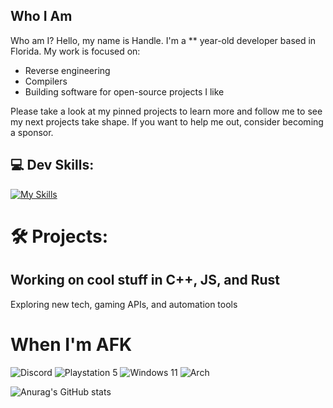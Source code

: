 ##  Who I Am

Who am I?
Hello, my name is Handle. I'm a ** year-old developer based in Florida. My work is focused on:

* Reverse engineering
* Compilers
* Building software for open-source projects I like



Please take a look at my pinned projects to learn more and follow me to see my next projects take shape. If you want to help me out, consider becoming a sponsor.


## 💻 Dev Skills:

[![My Skills](https://skillicons.dev/icons?i=py,cpp,c,dotnet,asm)](https://skillicons.dev)


# 🛠 Projects:
## Working on cool stuff in C++, JS, and Rust
 Exploring new tech, gaming APIs, and automation tools


# When I'm AFK
![Discord](https://img.shields.io/badge/Discord-%235865F2.svg?style=for-the-badge&logo=discord&logoColor=white) ![Playstation 5](https://img.shields.io/badge/Playstation%205-003791?style=for-the-badge&logo=playstation-5&logoColor=white) ![Windows 11](https://img.shields.io/badge/Windows%2011-%230079d5.svg?style=for-the-badge&logo=Windows%2011&logoColor=white) ![Arch](https://img.shields.io/badge/Arch%20Linux-1793D1?logo=arch-linux&logoColor=fff&style=for-the-badge) 


![Anurag's GitHub stats](https://github-readme-stats.vercel.app/api?username=handlepcie&show_icons=true&theme=radical)
